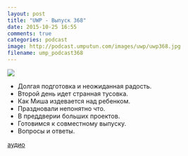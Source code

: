 ```yaml
---
layout: post
title: "UWP - Выпуск 368"
date: 2015-10-25 16:55
comments: true
categories: podcast
image: http://podcast.umputun.com/images/uwp/uwp368.jpg
filename: ump_podcast368
---
```

![](https://podcast.umputun.com/images/uwp/uwp368.jpg)

- Долгая подготовка и неожиданная радость.
- Второй день идет странная тусовка.
- Как Миша издевается над ребенком.
- Праздновали непонятно что.
- В преддверии больших проектов.
- Готовимся к совместному выпуску.
- Вопросы и ответы.


[аудио](https://podcast.umputun.com/media/ump_podcast368.mp3)
<audio src="https://podcast.umputun.com/media/ump_podcast368.mp3" preload="none"></audio>
